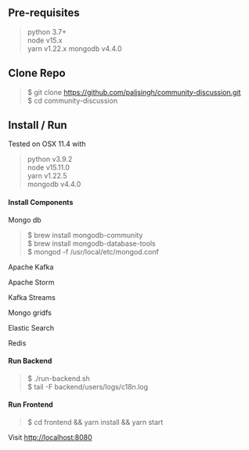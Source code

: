 ## Pre-requisites

> python 3.7+  
> node v15.x  
> yarn v1.22.x
> mongodb v4.4.0

## Clone Repo

> $ git clone https://github.com/paljsingh/community-discussion.git  
> $ cd community-discussion

## Install / Run

Tested on OSX 11.4 with  
> python v3.9.2  
> node v15.11.0  
> yarn v1.22.5  
> mongodb v4.4.0

#### Install Components  

Mongo db
> $ brew install mongodb-community  
> $ brew install mongodb-database-tools  
> $ mongod -f /usr/local/etc/mongod.conf  

Apache Kafka

Apache Storm

Kafka Streams

Mongo gridfs

Elastic Search

Redis

#### Run Backend

> $ ./run-backend.sh  
> $ tail -F backend/users/logs/c18n.log  

#### Run Frontend

> $ cd frontend && yarn install && yarn start  
> 

Visit <http://localhost:8080>